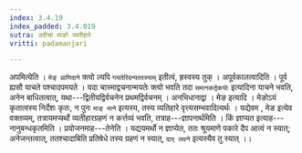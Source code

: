 ```yaml
---
index: 3.4.19
index_padded: 3.4.019
sutra: उदीचां माङो व्यतीहारे
vritti: padamanjari

---
```

अपमित्येति । `मेङ् प्राणिदाने` क्त्वो ल्यपि `गयतेरिदन्यतरस्याम्` इतीत्वं, ह्रस्वस्य तुक् । अपूर्वकालत्वादिति । पूर्व ह्यसौ याचते पश्चादपमयते । यदा चास्माद्वचनान्मयतेः क्त्वो भवति तदा `समानकर्तृकयोः` इत्यादिना याचने भवति, अनेन बाधितत्वात्, यथा---द्वितीयद्विर्वचनेन प्रथमद्विर्वचनम् । अनभिधानाद्वा । मेङ इत्यादि । मेङोऽयं कृतात्वस्य निर्देशः कृतः, न पुनः `माङ् माने` इत्यस्य, तस्य व्यतिहारे वृत्त्यसम्भवादित्यर्थः । यद्येवम , मेङ इत्येव वक्तव्यम्, तत्रायमप्यर्थो व्यतीहारग्रहणं न कर्त्तव्यं भवति, तत्राह---ज्ञापनार्थमिति । किं ज्ञाप्यत इत्याह---नानुबन्धकृतमिति । प्रयोजनमाह---तेनेति । यद्ययमर्थो न ज्ञाप्येत, ततः श्रूयमाणे पकारे दैप आत्वं न स्यात्; अनेजन्तत्वात्, ततश्चादाबिति प्रतिषेधे तस्य ग्रहणं न स्यात्, `दाप् लवने` इत्यस्यैव तु स्यात् ।।